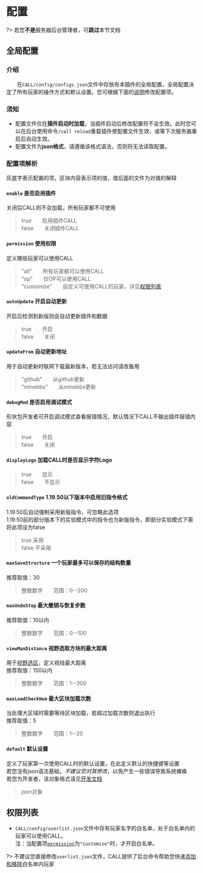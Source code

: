 # 配置

?> 若您**不是**服务器后台管理者，可**跳过**本节文档

## 全局配置
### 介绍
&emsp;&emsp;在`CALL/config/configs.json`文件中存放有本插件的全局配置，全局配置决定了所有玩家的操作方式和默认设置。您可根据下面的[说明](#配置项解析)修改配置项。 

### 须知
- 配置文件仅在**插件启动时加载**，当插件启动后修改配置将不会生效。此时您可以在后台使用命令`/call reload`重载插件使配置文件生效，或等下次服务器重启后自动生效。
- 配置文件为**json格式**，请遵循该格式语法，否则将无法读取配置。

### 配置项解析
灰底字表示配置的项，区块内容表示项的值，值后面的文件为对值的解释
#### `enable` 是否启用插件
关闭后CALL则不会加载，所有玩家都不可使用
> true&emsp;&emsp;启用插件CALL  
> false&emsp;&emsp;关闭插件CALL

#### `permission` 使用权限
定义哪些玩家可以使用CALL
> "all"&emsp;&emsp;所有玩家都可以使用CALL  
> "op"&emsp;&emsp;仅OP可以使用CALL  
> "customize"&emsp;&emsp;自定义可使用CALL的玩家，详见[权限列表](#权限列表)

#### `autoUpdate` 开启自动更新
开启后检测到新版则会自动更新插件和数据
> true&emsp;&emsp;开启  
> false&emsp;&emsp;关闭

#### `updateFrom` 自动更新地址
用于自动更新时联网下载最新版本，若无法访问请改备用
> "github"&emsp;&emsp;从github更新  
> "minebbs"&emsp;&emsp;从minebbs更新

#### `debugMod` 是否启用调试模式
形状包开发者可开启调试模式查看报错情况，默认情况下CALL不输出插件报错内容
> true&emsp;&emsp;开启  
> false&emsp;&emsp;关闭

#### `displayLogo` 加载CALL时是否显示字符Logo

> true&emsp;&emsp;显示  
> false&emsp;&emsp;不显示

#### `oldCommandType` 1.19.50以下版本中启用旧指令格式
1.19.50后自动强制采用新版指令，可忽略此选项     
1.19.50前的部分版本下的实验模式中的指令也为新版指令，即部分实验模式下需将此项设为false

> true 采用  
> false 不采用

#### `maxSaveStructure` 一个玩家最多可以保存的结构数量
推荐取值：30
> 整数数字&emsp;&emsp;范围：0--200

#### `maxUndoStep` 最大撤销与恢复步数
推荐取值：10以内
> 整数数字&emsp;&emsp;范围：0--100

#### `viewMaxDistance` 视野选取方块的最大距离
用于[视野选区]()，定义视线最大距离  
推荐取值：150以内
> 整数数字&emsp;&emsp;范围：1--300

#### `maxLoadCheckNum` 最大区块加载次数
当处理大区域时需要等待区块加载，若超过加载次数则退出执行  
推荐取值：5
> 整数数字&emsp;&emsp;范围：1--20

#### `default` 默认设置
定义了玩家第一次使用CALL时的默认设置，在此定义默认的快捷键等设置  
若您没有json语法基础，*不建议您对其修改*，以免产生一些错误导致系统瘫痪  
若您为开发者，该对象格式请见[开发文档]()
> json对象&emsp;&emsp;  


## 权限列表
- `CALL/config/userlist.json`文件中存有玩家名字的白名单，处于白名单内的玩家可以使用CALL。  
注：当配置项[`permission`](#permission-使用权限)为`"customize"`时，才开启白名单。

?> 不建议您直接修改`userlist.json`文件，CALL提供了后台命令帮助您快速[添加和移除](user/function/console)白名单内玩家